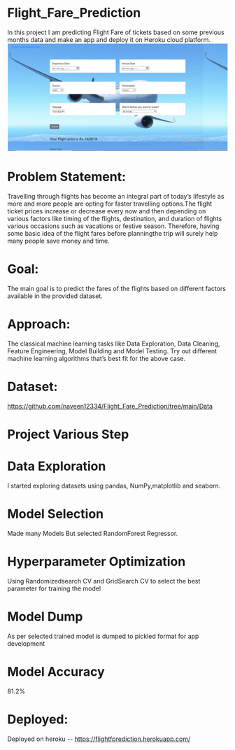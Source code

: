 # Flight_Fare_Prediction
In this project I am predicting Flight Fare of tickets based on some previous months data and make an app and deploy it on Heroku cloud platform. 
![](https://github.com/naveen12334/Flight_Fare_Prediction/blob/main/result.PNG)

# Problem Statement:
Travelling through flights has become an integral part of today’s lifestyle as more and more people are opting for faster travelling options.The flight ticket prices increase or decrease every now and then depending on various factors like timing of the flights, destination, and duration of flights various occasions such as vacations or festive season. Therefore, having some basic idea of the flight fares before planningthe trip will surely help many people save money and time.

# Goal:
The main goal is to predict the fares of the flights based on different factors available in the provided dataset.

# Approach:
The classical machine learning tasks like Data Exploration, Data Cleaning, Feature Engineering, Model Building and Model Testing. Try out different machine learning algorithms that’s best fit for the above case.

# Dataset:

https://github.com/naveen12334/Flight_Fare_Prediction/tree/main/Data

# Project Various Step

# Data Exploration
I started exploring datasets using pandas, NumPy,matplotlib and seaborn.

# Model Selection
Made many Models But selected RandomForest Regressor.

# Hyperparameter Optimization
Using Randomizedsearch CV and GridSearch CV to select the best parameter for training the model

# Model Dump
As per selected trained model is dumped to pickled format for app development

# Model Accuracy 
81.2%


# Deployed:
Deployed on heroku -- https://flightfprediction.herokuapp.com/
